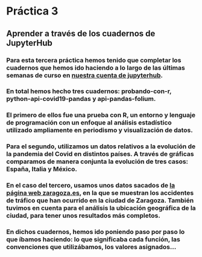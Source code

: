 # Práctica 3

## Aprender a través de los cuadernos de JupyterHub

### Para esta tercera práctica hemos tenido que completar los cuadernos que hemos ido haciendo a lo largo de las últimas semanas de curso en [nuestra cuenta de jupyterhub](https://jupyterhub.uc3m.es/user/100386175@alumnos.uc3m.es/tree).

### En total hemos hecho tres cuadernos: probando-con-r, python-api-covid19-pandas y api-pandas-folium. 

### El primero de ellos fue una prueba con R, un entorno y lenguaje de programación con un enfoque al análisis estadístico utilizado ampliamente en periodismo y visualización de datos.

### Para el segundo, utilizamos un datos relativos a la evolución de la pandemia del Covid en distintos países. A través de gráficas comparamos de manera conjunta la evolución de tres casos: España, Italia y México.

### En el caso del tercero, usamos unos datos sacados de [la página web zaragoza.es](https://www.zaragoza.es/sede/servicio/transporte/accidentalidad-trafico/accidente/), en la que se muestran los accidentes de tráfico que han ocurrido en la ciudad de Zaragoza. También tuvimos en cuenta para el análisis la ubicación geográfica de la ciudad, para tener unos resultados más completos. 

### En dichos cuadernos, hemos ido poniendo paso por paso lo que íbamos haciendo: lo que significaba cada función, las convenciones que utilizábamos, los valores asignados...
